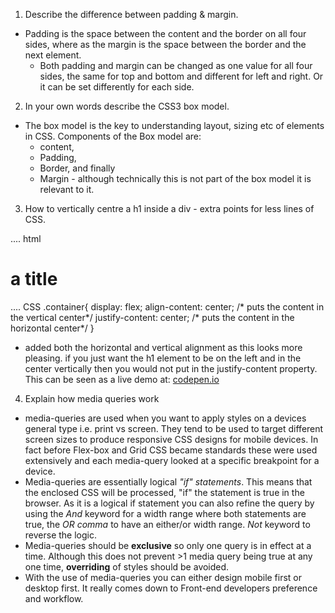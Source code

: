 1. Describe the difference between padding & margin.
* Padding is the space between the content and the border  on all four sides, where as the margin is the space between the border and the next element.
   * Both padding and margin can be changed as one value for all four sides, the same for top and bottom and different for left and right. Or it can be set differently for each side.
2. In your own words describe the CSS3 box model.
* The box model is the key to understanding layout, sizing etc of elements in CSS. Components of the Box model are:
   * content,
   * Padding,
   * Border, and finally
   * Margin - although technically this is not part of the box model it is relevant to it.
3. How to vertically centre a h1 inside a div - extra points for less lines of CSS.

.... html
<div class="container">
   <h1 class="title">a title</h1>
</div>

.... CSS
.container{
   display: flex;
   align-content: center; /* puts the content in the vertical center*/
      justify-content: center; /* puts the content in the horizontal center*/
}

* added both the horizontal and vertical alignment as this looks more pleasing. if you just want the h1 element to be on the left and in the center vertically then you would not put in the justify-content property. This can be seen as a live demo at: [codepen.io](https://codepen.io/heb264/pen/bamYvJ)

4. Explain how media queries work
* media-queries are used when you want to apply styles on a devices general type i.e. print vs screen. They tend to be used to target different screen sizes to produce responsive CSS designs for mobile devices. In fact before Flex-box and Grid CSS became standards these were used extensively and each media-query looked at a specific breakpoint for a device.
* Media-queries are essentially logical _"if" statements_. This means that the enclosed CSS will be processed, "if" the statement is true in the browser. As it is a logical if statement you can also refine the query by using the _And_ keyword for a width range where both statements are true, the _OR comma_ to have an either/or width range. _Not_ keyword to reverse the logic.
* Media-queries should be __exclusive__ so only one query is in effect at a time. Although this does not prevent >1 media query being true at any one time, __overriding__ of styles should be avoided.
* With the use of media-queries you can either design mobile first or desktop first. It really comes down to Front-end developers preference and workflow.